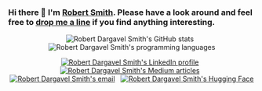 ### Hi there 👋 I'm [Robert Smith](https://teticio.github.io). Please have a look around and feel free to [drop me a line](mailto:teticio@gmail.com) if you find anything interesting. 

<p align="center">
  <img style="display:inline-block" src="https://github-readme-stats.vercel.app/api?username=teticio&show_icons=true&count_private=true&include_all_commits=true" alt="Robert Dargavel Smith's GitHub stats"/>
  &nbsp;
  <img style="display:inline-block" src="https://github-readme-stats.vercel.app/api/top-langs/?username=teticio&hide=HTML,%20Jupyter%20Notebook,%20Smarty&langs_count=7&layout=compact" alt="Robert Dargavel Smith's programming languages"/>
</p>

<p align="center">
  <a href="https://www.linkedin.com/in/attentioncoach/" target="_blank"><img src="https://img.shields.io/badge/LinkedIn-0077B5?style=for-the-badge&logo=linkedin&logoColor=white" alt="Robert Dargavel Smith's LinkedIn profile"/></a>
  &nbsp;
  <a href="https://teticio.medium.com/" target="_blank"><img src="https://img.shields.io/badge/Medium-12100E?style=for-the-badge&logo=medium&logoColor=white" alt="Robert Dargavel Smith's Medium articles"/></a>
  &nbsp;
  <a href="mailto:teticio@gmail.com" target="_blank"><img src="https://img.shields.io/badge/Gmail-D14836?style=for-the-badge&logo=gmail&logoColor=white" alt="Robert Dargavel Smith's email"/></a>
  &nbsp;
  <a href="https://huggingface.co/teticio" target="_blank"><img src="https://img.shields.io/badge/Hugging%20Face-FFBE17?style=for-the-badge" alt="Robert Dargavel Smith's Hugging Face"/></a>
</p>

<!--
**teticio/teticio** is a ✨ _special_ ✨ repository because its `README.md` (this file) appears on your GitHub profile.

Here are some ideas to get you started:

- 🔭 I’m currently working on ...
- 🌱 I’m currently learning ...
- 👯 I’m looking to collaborate on ...
- 🤔 I’m looking for help with ...
- 💬 Ask me about ...
- 📫 How to reach me: ...
- 😄 Pronouns: ...
- ⚡ Fun fact: ...
-->
